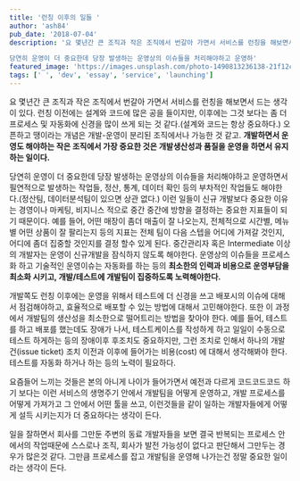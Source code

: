```yaml
---
title: '런칭 이후의 일들 '
author: 'ash84'
pub_date: '2018-07-04'
description: '요 몇년간 큰 조직과 작은 조직에서 번갈아 가면서 서비스를 런칭을 해보면서 드는 생각이 있다. 런칭 이전에는 설계와 코드에 많은 공을 들이지만, 이후에는 그것 보다는 좀 더 프로세스 및 자동화에 신경을 많이 쓰게 되는 것 같다.(설계와 코드는 항상 중요하다.) 오픈하고 땡이라는 개념은 개발-운영이 분리된 조직에서나 가능한 것 같고. **개발하면서 운영도 해야하는 작은 조직에서 가장 중요한 것은 개발생산성과 품질을 운영을 하면서 유지 하는 일이다.**  

당연히 운영이 더 중요한데 당장 발생하는 운영상의 이슈들을 처리해야하고 운영하'
featured_image: 'https://images.unsplash.com/photo-1490813236138-21f12c606371?ixlib=rb-0.3.5&ixid=eyJhcHBfaWQiOjEyMDd9&s=0678ee7c332321516001887f8441a527&auto=format&fit=crop&w=2851&q=80'
tags: [' ', 'dev', 'essay', 'service', 'launching']
---
```


요 몇년간 큰 조직과 작은 조직에서 번갈아 가면서 서비스를 런칭을 해보면서 드는 생각이 있다. 런칭 이전에는 설계와 코드에 많은 공을 들이지만, 이후에는 그것 보다는 좀 더 프로세스 및 자동화에 신경을 많이 쓰게 되는 것 같다.(설계와 코드는 항상 중요하다.) 오픈하고 땡이라는 개념은 개발-운영이 분리된 조직에서나 가능한 것 같고. **개발하면서 운영도 해야하는 작은 조직에서 가장 중요한 것은 개발생산성과 품질을 운영을 하면서 유지 하는 일이다.**  

당연히 운영이 더 중요한데 당장 발생하는 운영상의 이슈들을 처리해야하고 운영하면서 필연적으로 발생하는 작업들, 정산, 통계, 데이터 확인 등의  부차적인 작업들도 해야한다.(정산팀, 데이터분석팀이 있으면 상관 없다.) 이런 일들이 신규 개발보다 중요한 이유는 경영이나 마케팅, 비지니스 적으로 중간 중간에 방향을 결정하는 중요한 지표들이 되기 때문이다. 예를 들어, 어떤 매장이 좀더 매출이 잘 나오는지, 전체적으로 시간별, 메뉴별 어떤 상품이 잘 팔리는지 등의 지표는 전체 팀이 다음 스텝을 어디에 가져갈 것인지, 어디에 좀더 집중할 것인지를 결정 할수 있게 된다. 중간관리자 혹은 Intermediate 이상의 개발자는 운영이 신규개발을 잠식하지 않도록 해야한다. 운영상의 이슈들을 프로세스화 하고 기술적인 운영이슈는 자동화를 하는 등의 **최소한의 인력과 비용으로 운영부담을 최소화 시키고, 개발/테스트에 개발팀이 집중하도록 노력해야한다.** 

개발쪽도 런칭 이후에는 운영을 위해서 테스트에 더 신경을 쓰고 배포시의 이슈에 대해서 점검해야하고, 효율적으로 배포할 수 있는 방법에 대해서 고민해야한다. 또한 이 과정에서 개발팀의 생산성을 최소한으로 떨어트리는 방법을 찾아야 한다. 예를 들어, 테스트를 하고 배포를 했는데도 장애가 나서, 테스트케이스를 작성하게 하고 일일이 수동으로 테스트 하게하는 등의 장애이후 후조치도 중요하지만, 그런 조치로 인해서 하나의 개발건(issue ticket) 조치 이전과 이후에 들어가는 비용(cost) 에 대해서 생각해봐야 한다. 테스트를 자동화 하거나 하는 등의 노력이 필요하다. 

요즘들어 느끼는 것들은 본의 아니게 나이가 들어가면서 예전과 다르게 코드코드코드 하기 보다는 이런 서비스의 생명주기 안에서 개발팀을 어떻게 운영하고, 개발 프로세스를 어떻게 가져가고 그 안에서 어떤 툴을 쓰고, 이런것들을 같이 일하는 개발자들에게 어떻게 설득 시키는지가 더 중요하다는 생각이 든다. 

일을 잘하면서 회사를 그만둔 주변의 동료 개발자들을 보면 결국 반복되는 프로세스 안에서의 작업때문에 스스로나 조직, 회사가 발전 가능성이 없다고 판단해서 그만두는 경우가 많은것 같다. 그만큼 프로세스를 잡고 개발팀을 운영해 나가는건 정말 중요한 일이라는 생각이 든다. 
